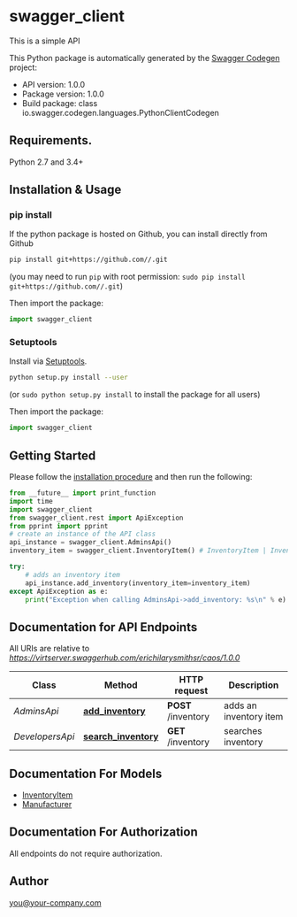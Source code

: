 # swagger_client
This is a simple API

This Python package is automatically generated by the [Swagger Codegen](https://github.com/swagger-api/swagger-codegen) project:

- API version: 1.0.0
- Package version: 1.0.0
- Build package: class io.swagger.codegen.languages.PythonClientCodegen

## Requirements.

Python 2.7 and 3.4+

## Installation & Usage
### pip install

If the python package is hosted on Github, you can install directly from Github

```sh
pip install git+https://github.com//.git
```
(you may need to run `pip` with root permission: `sudo pip install git+https://github.com//.git`)

Then import the package:
```python
import swagger_client 
```

### Setuptools

Install via [Setuptools](http://pypi.python.org/pypi/setuptools).

```sh
python setup.py install --user
```
(or `sudo python setup.py install` to install the package for all users)

Then import the package:
```python
import swagger_client
```

## Getting Started

Please follow the [installation procedure](#installation--usage) and then run the following:

```python
from __future__ import print_function
import time
import swagger_client
from swagger_client.rest import ApiException
from pprint import pprint
# create an instance of the API class
api_instance = swagger_client.AdminsApi()
inventory_item = swagger_client.InventoryItem() # InventoryItem | Inventory item to add (optional)

try:
    # adds an inventory item
    api_instance.add_inventory(inventory_item=inventory_item)
except ApiException as e:
    print("Exception when calling AdminsApi->add_inventory: %s\n" % e)

```

## Documentation for API Endpoints

All URIs are relative to *https://virtserver.swaggerhub.com/erichilarysmithsr/caos/1.0.0*

Class | Method | HTTP request | Description
------------ | ------------- | ------------- | -------------
*AdminsApi* | [**add_inventory**](docs/AdminsApi.md#add_inventory) | **POST** /inventory | adds an inventory item
*DevelopersApi* | [**search_inventory**](docs/DevelopersApi.md#search_inventory) | **GET** /inventory | searches inventory


## Documentation For Models

 - [InventoryItem](docs/InventoryItem.md)
 - [Manufacturer](docs/Manufacturer.md)


## Documentation For Authorization

 All endpoints do not require authorization.


## Author

you@your-company.com

